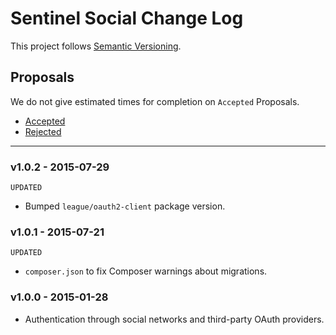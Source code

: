 # Sentinel Social Change Log

This project follows [Semantic Versioning](CONTRIBUTING.md).

## Proposals

We do not give estimated times for completion on `Accepted` Proposals.

- [Accepted](https://github.com/cartalyst/sentinel-social/labels/Accepted)
- [Rejected](https://github.com/cartalyst/sentinel-social/labels/Rejected)

---

### v1.0.2 - 2015-07-29

`UPDATED`

- Bumped `league/oauth2-client` package version.

### v1.0.1 - 2015-07-21

`UPDATED`

- `composer.json` to fix Composer warnings about migrations.

### v1.0.0 - 2015-01-28

- Authentication through social networks and third-party OAuth providers.
